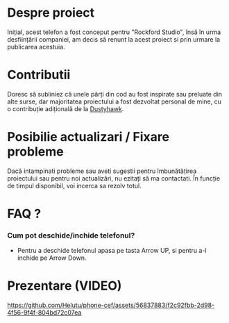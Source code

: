 # Despre proiect

Inițial, acest telefon a fost conceput pentru "Rockford Studio", însă în urma desființării companiei, am decis să renunt la acest proiect si prin urmare la publicarea acestuia.

# Contributii

Doresc să subliniez că unele părți din cod au fost inspirate sau preluate din alte surse, dar majoritatea proiectului a fost dezvoltat personal de mine, cu o contribuție adițională de la <a href="https://github.com/lmehigh">Dustyhawk</a>.

# Posibilie actualizari / Fixare probleme

Dacă intampinati probleme sau aveti sugestii pentru îmbunătățirea proiectului sau pentru noi actualizări, nu ezitați să ma contactati. În funcție de timpul disponibil, voi incerca sa rezolv totul.

# FAQ ?

  ### Cum pot deschide/inchide telefonul?
  - Pentru a deschide telefonul apasa pe tasta Arrow UP, si pentru a-l inchide pe Arrow Down.

# Prezentare (VIDEO)

https://github.com/Helutu/phone-cef/assets/56837883/f2c92fbb-2d98-4f56-9f4f-804bd72c07ea


